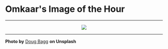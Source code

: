 # Omkaar's Image of the Hour

---

<div align="center">

<a href="https://unsplash.com/photos/person-plays-a-blue-electric-guitar-with-passion-_IUSGCLzZYM">
  <img src="https://images.unsplash.com/photo-1742505709415-76b15647ae64?crop=entropy&cs=tinysrgb&fit=max&fm=jpg&ixid=M3w3NjA2Nzh8MHwxfHJhbmRvbXx8fHx8fHx8fDE3NTMwMjAwMDB8&ixlib=rb-4.1.0&q=80&w=1080" style="max-width:100%; height:auto;">
</a>



</div>

---

**Photo by** [Doug Bagg](https://unsplash.com/@dougbagg_) **on Unsplash**
